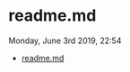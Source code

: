 # readme.md
Monday, June 3rd 2019, 22:54

<!-- @import "[TOC]" {cmd="toc" depthFrom=1 depthTo=6 orderedList=false} -->
<!-- code_chunk_output -->

* [readme.md](#readmemd)

<!-- /code_chunk_output -->
